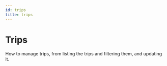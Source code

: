 ```yaml
---
id: trips
title: trips
---
```


# Trips

How to manage trips, from listing the trips and filtering them, and updating it.



